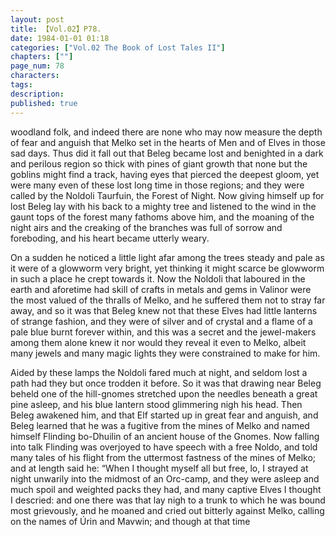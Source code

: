 ```yaml
---
layout: post
title: 【Vol.02】P78.
date: 1984-01-01 01:18
categories: ["Vol.02 The Book of Lost Tales II"]
chapters: [""]
page_num: 78
characters: 
tags: 
description: 
published: true
---
```


<p style="text-indent: 0;">
woodland folk, and indeed there are none who may now measure the depth of fear and anguish that Melko set in the hearts of Men and of Elves in those sad days. Thus did it fall out that Beleg became lost and benighted in a dark and perilous region so thick with pines of giant growth that none but the goblins might find a track, having eyes that pierced the deepest gloom, yet were many even of these lost long time in those regions; and they were called by the Noldoli Taurfuin, the Forest of Night. Now giving himself up for lost Beleg lay with his back to a mighty tree and listened to the wind in the gaunt tops of the forest many fathoms above him, and the moaning of the night airs and the creaking of the branches was full of sorrow and foreboding, and his heart became utterly weary.
</p>

On a sudden he noticed a little light afar among the trees steady and pale as it were of a glowworm very bright, yet thinking it might scarce be glowworm in such a place he crept towards it. Now the Noldoli that laboured in the earth and aforetime had skill of crafts in metals and gems in Valinor were the most valued of the thralls of Melko, and he suffered them not to stray far away, and so it was that Beleg knew not that these Elves had little lanterns of strange fashion, and they were of silver and of crystal and a flame of a pale blue burnt forever within, and this was a secret and the jewel-makers among them alone knew it nor would they reveal it even to Melko, albeit many jewels and many magic lights they were constrained to make for him.

Aided by these lamps the Noldoli fared much at night, and seldom lost a path had they but once trodden it before. So it was that drawing near Beleg beheld one of the hill-gnomes stretched upon the needles beneath a great pine asleep, and his blue lantern stood glimmering nigh his head. Then Beleg awakened him, and that Elf started up in great fear and anguish, and Beleg learned that he was a fugitive from the mines of Melko and named himself Flinding bo-Dhuilin of an ancient house of the Gnomes. Now falling into talk Flinding was overjoyed to have speech with a free Noldo, and told many tales of his flight from the uttermost fastness of the mines of Melko; and at length said he: “When I thought myself all but free, lo, I strayed at night unwarily into the midmost of an Orc-camp, and they were asleep and much spoil and weighted packs they had, and many captive Elves I thought I descried: and one there was that lay nigh to a trunk to which he was bound most grievously, and he moaned and cried out bitterly against Melko, calling on the names of Úrin and Mavwin; and though at that time

